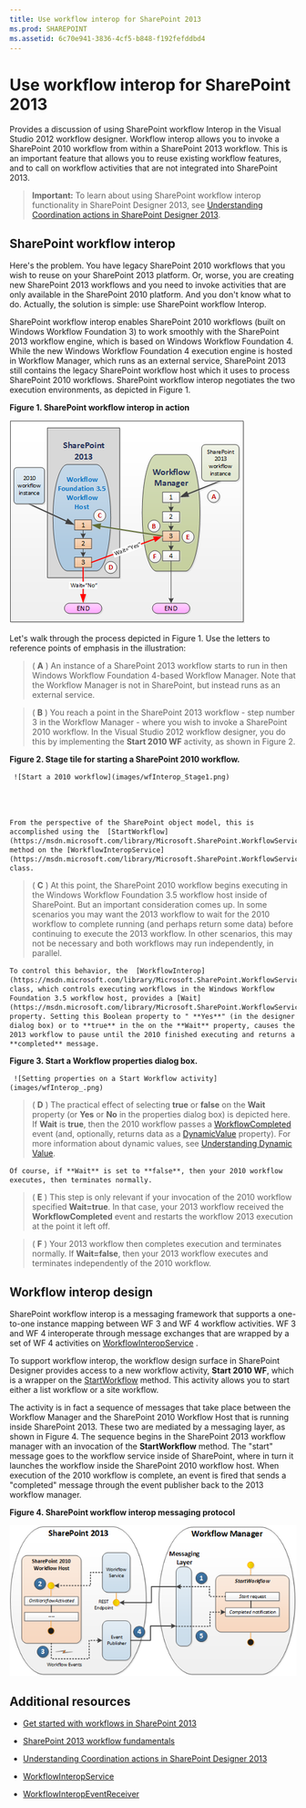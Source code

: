 ```yaml
---
title: Use workflow interop for SharePoint 2013
ms.prod: SHAREPOINT
ms.assetid: 6c70e941-3836-4cf5-b848-f192fefddbd4
---
```



# Use workflow interop for SharePoint 2013
Provides a discussion of using SharePoint workflow Interop in the Visual Studio 2012 workflow designer. Workflow interop allows you to invoke a SharePoint 2010 workflow from within a SharePoint 2013 workflow. This is an important feature that allows you to reuse existing workflow features, and to call on workflow activities that are not integrated into SharePoint 2013.

  
    
    


> **Important:**
> To learn about using SharePoint workflow interop functionality in SharePoint Designer 2013, see  [Understanding Coordination actions in SharePoint Designer 2013](understanding-coordination-actions-in-sharepoint-designer.md). 
  
    
    


## SharePoint workflow interop
<a name="bkm_interop"> </a>

Here's the problem. You have legacy SharePoint 2010 workflows that you wish to reuse on your SharePoint 2013 platform. Or, worse, you are creating new SharePoint 2013 workflows and you need to invoke activities that are only available in the SharePoint 2010 platform. And you don't know what to do. Actually, the solution is simple: use SharePoint workflow Interop.
  
    
    
SharePoint workflow interop enables SharePoint 2010 workflows (built on Windows Workflow Foundation 3) to work smoothly with the SharePoint 2013 workflow engine, which is based on Windows Workflow Foundation 4. While the new Windows Workflow Foundation 4 execution engine is hosted in Workflow Manager, which runs as an external service, SharePoint 2013 still contains the legacy SharePoint workflow host which it uses to process SharePoint 2010 workflows. SharePoint workflow interop negotiates the two execution environments, as depicted in Figure 1.
  
    
    

**Figure 1. SharePoint workflow interop in action**

  
    
    

  
    
    
![Workflow interop bridge](images/wfInteropBridge.png)
  
    
    
Let's walk through the process depicted in Figure 1. Use the letters to reference points of emphasis in the illustration:
  
    
    


  
    
    
> ( **A** ) An instance of a SharePoint 2013 workflow starts to run in then Windows Workflow Foundation 4-based Workflow Manager. Note that the Workflow Manager is not in SharePoint, but instead runs as an external service.
    
  

  
    
    
> ( **B** ) You reach a point in the SharePoint 2013 workflow - step number 3 in the Workflow Manager - where you wish to invoke a SharePoint 2010 workflow. In the Visual Studio 2012 workflow designer, you do this by implementing the **Start 2010 WF** activity, as shown in Figure 2.
    
   **Figure 2. Stage tile for starting a SharePoint 2010 workflow.**

  

     ![Start a 2010 workflow](images/wfInterop_Stage1.png)
  

    
    
    From the perspective of the SharePoint object model, this is accomplished using the  [StartWorkflow](https://msdn.microsoft.com/library/Microsoft.SharePoint.WorkflowServices.WorkflowInteropService.StartWorkflow.aspx) method on the [WorkflowInteropService](https://msdn.microsoft.com/library/Microsoft.SharePoint.WorkflowServices.WorkflowInteropService.aspx) class.
    
  

  
    
    
> ( **C** ) At this point, the SharePoint 2010 workflow begins executing in the Windows Workflow Foundation 3.5 workflow host inside of SharePoint. But an important consideration comes up. In some scenarios you may want the 2013 workflow to wait for the 2010 workflow to complete running (and perhaps return some data) before continuing to execute the 2013 workflow. In other scenarios, this may not be necessary and both workflows may run independently, in parallel.
    
    To control this behavior, the  [WorkflowInterop](https://msdn.microsoft.com/library/Microsoft.SharePoint.WorkflowServices.Activities.WorkflowInterop.aspx) class, which controls executing workflows in the Windows Workflow Foundation 3.5 workflow host, provides a [Wait](https://msdn.microsoft.com/library/Microsoft.SharePoint.WorkflowServices.Activities.WorkflowInterop.Wait.aspx) property. Setting this Boolean property to " **Yes**" (in the designer dialog box) or to **true** in the on the **Wait** property, causes the 2013 workflow to pause until the 2010 finished executing and returns a **completed** message.
    
    
    

   **Figure 3. Start a Workflow properties dialog box.**

  

     ![Setting properties on a Start Workflow activity](images/wfInterop_.png)
  

  

  

  
    
    
> ( **D** ) The practical effect of selecting **true** or **false** on the **Wait** property (or **Yes** or **No** in the properties dialog box) is depicted here. If **Wait** is **true**, then the 2010 workflow passes a  [WorkflowCompleted](https://msdn.microsoft.com/library/Microsoft.SharePoint.WorkflowServices.WorkflowInteropEventReceiver.WorkflowCompleted.aspx) event (and, optionally, returns data as a [DynamicValue](http://msdn.microsoft.com/library/2af7983b-8357-4e0f-9ba9-dfdeed05a8a7.aspx) property). For more information about dynamic values, see [Understanding Dynamic Value](http://msdn.microsoft.com/library/c5702628-9625-4d19-95c5-13923e91fea1.aspx).
    
    Of course, if **Wait** is set to **false**, then your 2010 workflow executes, then terminates normally.
    
  

  
    
    
> ( **E** ) This step is only relevant if your invocation of the 2010 workflow specified **Wait=true**. In that case, your 2013 workflow received the **WorkflowCompleted** event and restarts the workflow 2013 execution at the point it left off.
    
  

  
    
    
> ( **F** ) Your 2013 workflow then completes execution and terminates normally. If **Wait=false**, then your 2013 workflow executes and terminates independently of the 2010 workflow. 
    
  

## Workflow interop design
<a name="bkm_interopDesign"> </a>

SharePoint workflow interop is a messaging framework that supports a one-to-one instance mapping between WF 3 and WF 4 workflow activities. WF 3 and WF 4 interoperate through message exchanges that are wrapped by a set of WF 4 activities on  [WorkflowInteropService](https://msdn.microsoft.com/library/Microsoft.SharePoint.WorkflowServices.WorkflowInteropService.aspx) .
  
    
    
To support workflow interop, the workflow design surface in SharePoint Designer provides access to a new workflow activity, **Start 2010 WF**, which is a wrapper on the  [StartWorkflow](https://msdn.microsoft.com/library/Microsoft.SharePoint.WorkflowServices.WorkflowInteropService.StartWorkflow.aspx) method. This activity allows you to start either a list workflow or a site workflow.
  
    
    
The activity is in fact a sequence of messages that take place between the Workflow Manager and the SharePoint 2010 Workflow Host that is running inside SharePoint 2013. These two are mediated by a messaging layer, as shown in Figure 4. The sequence begins in the SharePoint 2013 workflow manager with an invocation of the **StartWorkflow** method. The "start" message goes to the workflow service inside of SharePoint, where in turn it launches the workflow inside the SharePoint 2010 workflow host. When execution of the 2010 workflow is complete, an event is fired that sends a "completed" message through the event publisher back to the 2013 workflow manager.
  
    
    

**Figure 4. SharePoint workflow interop messaging protocol**

  
    
    

  
    
    
![Workflow interop messaging](images/wfInteropMessaging.png)
  
    
    

  
    
    

  
    
    

## Additional resources
<a name="bk_addresources"> </a>


-  [Get started with workflows in SharePoint 2013](get-started-with-workflows-in-sharepoint.md)
    
  
-  [SharePoint 2013 workflow fundamentals](sharepoint-workflow-fundamentals.md)
    
  
-  [Understanding Coordination actions in SharePoint Designer 2013](understanding-coordination-actions-in-sharepoint-designer.md)
    
  
-  [WorkflowInteropService](https://msdn.microsoft.com/library/Microsoft.SharePoint.WorkflowServices.WorkflowInteropService.aspx)
    
  
-  [WorkflowInteropEventReceiver](https://msdn.microsoft.com/library/Microsoft.SharePoint.WorkflowServices.WorkflowInteropEventReceiver.aspx)
    
  

  
    
    

